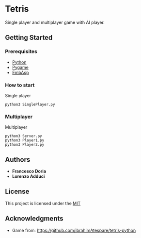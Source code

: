 # Tetris

Single player and multiplayer game with AI player.

## Getting Started

### Prerequisites

- [Python](https://www.python.org/shell/)
- [Pygame](https://www.pygame.org/news)
- [EmbAsp](https://www.mat.unical.it/calimeri/projects/embasp/)

### How to start

Single player

    python3 SinglePlayer.py

### Multiplayer

Multiplayer

    python3 Server.py
    python3 Player1.py
    python3 Player2.py

## Authors

  - **Francesco Doria**
  - **Lorenzo Adduci**

## License

This project is licensed under the [MIT](LICENSE.md)

## Acknowledgments

  - Game from: https://github.com/ibrahimAtespare/tetris-python
